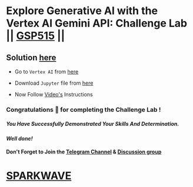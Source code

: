 # Explore Generative AI with the Vertex AI Gemini API: Challenge Lab || [GSP515](https://www.cloudskillsboost.google/focuses/85653?parent=catalog) ||

## Solution [here](https://youtu.be/nUfqI80dEqo)

* Go to `Vertex AI` from [here](https://console.cloud.google.com/vertex-ai?)

* Download `Jupyter` file from [here](https://github.com/imharshtiwari/2-Minutes-GCP-Lab-Solutions/blob/main/Explore%20Generative%20AI%20with%20the%20Vertex%20AI%20Gemini%20API%20Challenge%20Lab/gemini-explorer-challenge.ipynb)

* Now Follow [Video's](https://youtu.be/nUfqI80dEqo) Instructions

### Congratulations 🎉 for completing the Challenge Lab !

##### *You Have Successfully Demonstrated Your Skills And Determination.*

#### *Well done!*

#### Don't Forget to Join the [Telegram Channel](https://t.me/sparkwave.01) & [Discussion group](https://t.me/sparkwave.01chats)

# [SPARKWAVE](https://www.youtube.com/@sparkwave.01)
